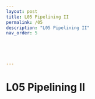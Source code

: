 ```yaml
---
layout: post
title: L05 Pipelining II
permalink: /05
description: "L05 Pipelining II"
nav_order: 5





---
```


# L05 Pipelining II